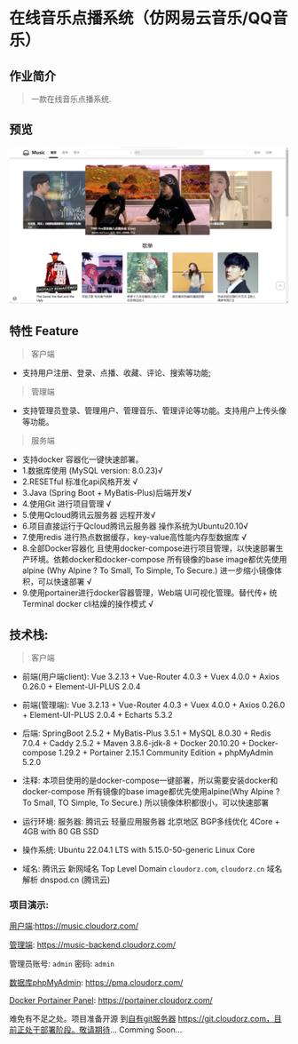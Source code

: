# 在线音乐点播系统（仿网易云音乐/QQ音乐）

## 作业简介

>一款在线音乐点播系统.

## 预览

![](demo.png)

## 特性 Feature
>客户端

+ 支持用户注册、登录、点播、收藏、评论、搜索等功能; 

>管理端

+ 支持管理员登录、管理用户、管理音乐、管理评论等功能。支持用户上传头像等功能。

>服务端

+ 支持docker 容器化一键快速部署。
+ 1.数据库使用 (MySQL version: 8.0.23)√
+ 2.RESETful 标准化api风格开发 √
+ 3.Java (Spring Boot + MyBatis-Plus)后端开发√
+ 4.使用Git 进行项目管理 √
+ 5.使用Qcloud腾讯云服务器 远程开发√
+ 6.项目直接运行于Qcloud腾讯云服务器 操作系统为Ubuntu20.10√
+ 7.使用redis 进行热点数据缓存，key-value高性能内存型数据库 √
+ 8.全部Docker容器化 且使用docker-compose进行项目管理，以快速部署生产环境。依赖docker和docker-compose 所有镜像的base image都优先使用alpine
(Why Alpine ? To Small, To Simple, To Secure.) 进一步缩小镜像体积，可以快速部署 √
+ 9.使用portainer进行docker容器管理，Web端 UI可视化管理。替代传+ 统Terminal docker cli枯燥的操作模式 √

## 技术栈:

>客户端

+ 前端(用户端client): Vue 3.2.13 + Vue-Router 4.0.3 + Vuex 4.0.0 + Axios 0.26.0 + Element-UI-PLUS 2.0.4

+ 前端(管理端): Vue 3.2.13 + Vue-Router 4.0.3 + Vuex 4.0.0 + Axios 0.26.0 + Element-UI-PLUS 2.0.4 + Echarts 5.3.2

+ 后端: SpringBoot 2.5.2 + MyBatis-Plus 3.5.1 + MySQL 8.0.30 + Redis 7.0.4 + Caddy 2.5.2 + Maven 3.8.6-jdk-8 + Docker 20.10.20 + Docker-compose 1.29.2 + Portainer 2.15.1 Community Edition + phpMyAdmin 5.2.0

+ 注释: 本项目使用的是docker-compose一键部署，所以需要安装docker和docker-compose 所有镜像的base image都优先使用alpine(Why Alpine ? To Small, TO Simple, To Secure.) 所以镜像体积都很小，可以快速部署

+ 运行环境:
服务器: 腾讯云 轻量应用服务器 北京地区 BGP多线优化 4Core + 4GB with 80 GB SSD

+ 操作系统: Ubuntu 22.04.1 LTS with 5.15.0-50-generic Linux Core

+ 域名: 腾讯云 新网域名 Top Level Domain `cloudorz.com`, `cloudorz.cn` 域名解析 dnspod.cn (腾讯云)

### 项目演示:

[用户端](https://music.cloudorz.com/):https://music.cloudorz.com/

[管理端](https://music-backend.cloudorz.com/): https://music-backend.cloudorz.com/

管理员账号: `admin` 密码: `admin`

[数据库phpMyAdmin](https://pma.cloudorz.com/): https://pma.cloudorz.com/

[Docker Portainer Panel](https://portainer.cloudorz.com/): https://portainer.cloudorz.com/


难免有不足之处。项目准备开源 到[自有git服务器](https://git.cloudorz.com) https://git.cloudorz.com，目前正处于部署阶段。敬请期待... Comming Soon...